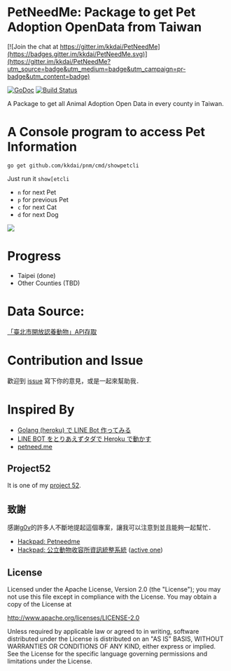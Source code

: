 PetNeedMe: Package to get Pet Adoption OpenData from Taiwan
==============

[![Join the chat at https://gitter.im/kkdai/PetNeedMe](https://badges.gitter.im/kkdai/PetNeedMe.svg)](https://gitter.im/kkdai/PetNeedMe?utm_source=badge&utm_medium=badge&utm_campaign=pr-badge&utm_content=badge)

 [![GoDoc](https://godoc.org/github.com/kkdai/PetNeedMe?status.svg)](https://godoc.org/github.com/kkdai/PetNeedMe)  [![Build Status](https://travis-ci.org/kkdai/PetNeedMe.svg?branch=master)](https://travis-ci.org/kkdai/PetNeedMe)

A Package to get all Animal Adoption Open Data in every county in Taiwan.


A Console program to access Pet Information
=============

`go get github.com/kkdai/pnm/cmd/showpetcli`

Just run it `show[etcli`

- `n` for next Pet
- `p` for previous Pet
- `c` for next Cat
- `d` for next Dog


![](images/showpetcli.png)

Progress
=============

- Taipei (done)
- Other Counties (TBD)


Data Source:
=============

[「臺北市開放認養動物」API存取](http://data.taipei/opendata/datalist/datasetMeta/outboundDesc?id=6a3e862a-e1cb-4e44-b989-d35609559463&rid=f4a75ba9-7721-4363-884d-c3820b0b917c)

Contribution and Issue
=============

歡迎到 [issue](https://github.com/kkdai/LineBotTaipeiPets/issues) 寫下你的意見，或是一起來幫助我．



Inspired By
=============

- [Golang (heroku) で LINE Bot 作ってみる](http://qiita.com/dongri/items/ba150f04a98e96b160e7)
- [LINE BOT をとりあえずタダで Heroku で動かす](http://qiita.com/yuya_takeyama/items/0660a59d13e2cd0b2516)
- [petneed.me](https://github.com/jsleetw/petneed.me)

Project52
---------------

It is one of my [project 52](https://github.com/kkdai/project52).


致謝
---------------

感謝[g0v](http://g0v.tw/)的許多人不斷地提起這個專案，讓我可以注意到並且能夠一起幫忙．

- [Hackpad: Petneedme](https://g0v.hackpad.com/ep/pad/static/GOdHRgQpZSL)
- [Hackpad: 公立動物收容所資訊統整系統](https://g0v.hackpad.com/ep/pad/static/JBhVDOPxhxe) ([active one](https://g0v.hackpad.com/JBhVDOPxhxe))


License
---------------

Licensed under the Apache License, Version 2.0 (the "License");
you may not use this file except in compliance with the License.
You may obtain a copy of the License at

http://www.apache.org/licenses/LICENSE-2.0

Unless required by applicable law or agreed to in writing, software
distributed under the License is distributed on an "AS IS" BASIS,
WITHOUT WARRANTIES OR CONDITIONS OF ANY KIND, either express or implied.
See the License for the specific language governing permissions and
limitations under the License.

